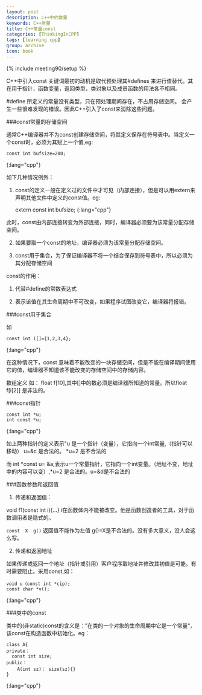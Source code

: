 ```yaml
---
layout: post
description: C++中的常量
keywords: C++常量
title: C++常量const
categories: [ThinkingInCPP]
tags: [learning cpp]
group: archive
icon: book
---
```


{% include meeting90/setup %}


C++中引入const 关键词最初的动机是取代预处理其\#defines 来进行值替代。其在用于指针，函数变量，返回类型，类对象以及成员函数的用法各不相同。

\#define 所定义的常量没有类型，只在预处理期间存在，不占用存储空间。 会产生一些很难发现的错误。因此C++引入了const来消除这些问题。

<!-- more -->

###const常量的存储空间


通常C++编译器并不为const创建存储空间，将其定义保存在符号表中。当定义一个const时，必须为其赋上一个值,eg:


    const int bufsize=200;
{:lang="cpp"}

如下几种情况例外：

1. const的定义一般在定义过的文件中才可见（内部连接），但是可以用extern来声明其他文件中定义的const值。eg:


    extern const int bufsize;
{:lang="cpp"}


此时，const由内部连接转变为外部连接，同时，编译器必须要为该常量分配存储空间。

2. 如果要取一个const的地址，编译器必须为该常量分配存储空间。

3. const用于集合，为了保证编译器不将一个结合保存到符号表中，所以必须为其分配存储空间


const的作用：

1. 代替#define的常数表达式

2. 表示该值在其生命周期中不可改变，如果程序试图改变它，编译器将报错。


###const用于集合


如 

    const int i[]={1,2,3,4};
{:lang="cpp"}

在这种情况下，const 意味着不能改变的一块存储空间，但是不能在编译期间使用它的值，编译器不知道该不能改变的存储空间中的存储内容。

数组定义 如： float f[10],其中[]中的数必须是编译器所知道的常量。所以float f[i[2]] 是非法的。

###const指针


    const int *u;
    int const *u;
{:lang="cpp"}

 如上两种指针的定义表示"u 是一个指针（变量），它指向一个int常量,（指针可以移动） u=&c 是合法的。 *u=2 是不合法的

而 int *const u= &a;表示u一个常量指针，它指向一个int变量。（地址不变，地址中的内容可以变）,*u=2 是合法的。u=&d是不合法的


###函数参数和返回值


1. 传递和返回值：

void f1(const int i){...} i在函数体内不能被改变。他是函数创造者的工具，对于函数调用者是隐式的。

``const  X  g()`` 返回值不能作为左值  g()=X是不合法的。没有多大意义，没人会这么写。

2. 传递和返回地址

如果传递或返回一个地址（指针或引用）客户程序取地址并修改其初值是可能。有时需要阻止。采用const,如：



    void u（const int *cip);
    const char *v();
{:lang="cpp"}

###类中的const


类中的(非static)const的含义是：”在类的一个对象的生命周期中它是一个常量“，该const在构造函数中初始化。eg：



    class A{
    private：
      const int size;
    public：
    	A(int sz)： size(sz){}
    }
{:lang="cpp"}